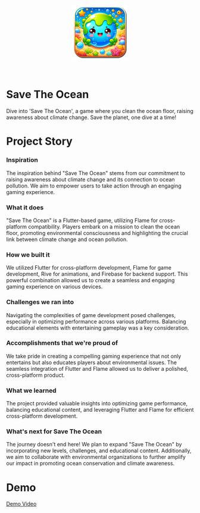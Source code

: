 <p align="center">
  <img src="./assets/icon/icon.png" alt="Game icon" width="30%" />
</p> 

<br>

# Save The Ocean

Dive into 'Save The Ocean', a game where you clean the ocean floor, raising awareness about climate change. Save the planet, one dive at a time!

# Project Story

### Inspiration
The inspiration behind "Save The Ocean" stems from our commitment to raising awareness about climate change and its connection to ocean pollution. We aim to empower users to take action through an engaging gaming experience.

### What it does
"Save The Ocean" is a Flutter-based game, utilizing Flame for cross-platform compatibility. Players embark on a mission to clean the ocean floor, promoting environmental consciousness and highlighting the crucial link between climate change and ocean pollution.

### How we built it
We utilized Flutter for cross-platform development, Flame for game development, Rive for animations, and Firebase for backend support. This powerful combination allowed us to create a seamless and engaging gaming experience on various devices.

### Challenges we ran into
Navigating the complexities of game development posed challenges, especially in optimizing performance across various platforms. Balancing educational elements with entertaining gameplay was a key consideration.

### Accomplishments that we're proud of
We take pride in creating a compelling gaming experience that not only entertains but also educates players about environmental issues. The seamless integration of Flutter and Flame allowed us to deliver a polished, cross-platform product.

### What we learned
The project provided valuable insights into optimizing game performance, balancing educational content, and leveraging Flutter and Flame for efficient cross-platform development.

### What's next for Save The Ocean
The journey doesn't end here! We plan to expand "Save The Ocean" by incorporating new levels, challenges, and educational content. Additionally, we aim to collaborate with environmental organizations to further amplify our impact in promoting ocean conservation and climate awareness.


# Demo

[Demo Video](https://youtu.be/S198nXW2O_E)
